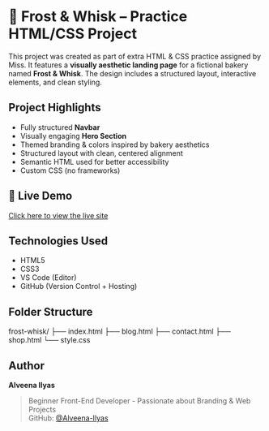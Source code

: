 # 🍰 Frost & Whisk – Practice HTML/CSS Project

This project was created as part of extra HTML & CSS practice assigned by Miss. It features a **visually aesthetic landing page** for a fictional bakery named **Frost & Whisk**. The design includes a structured layout, interactive elements, and clean styling.

##  Project Highlights

-  Fully structured **Navbar**
-  Visually engaging **Hero Section**
-  Themed branding & colors inspired by bakery aesthetics
- Structured layout with clean, centered alignment
-  Semantic HTML used for better accessibility
-  Custom CSS (no frameworks)


## 🔗 Live Demo

[Click here to view the live site](https://alveena-ilyas.github.io/frost-whisk/)

##  Technologies Used

- HTML5
- CSS3
- VS Code (Editor)
- GitHub (Version Control + Hosting)

##  Folder Structure
frost-whisk/
├── index.html
├── blog.html
├── contact.html
├── shop.html
└── style.css

##  Author

**Alveena Ilyas** 
> Beginner Front-End Developer - Passionate about Branding & Web Projects  
>  GitHub: [@Alveena-Ilyas](https://github.com/Alveena-Ilyas)

